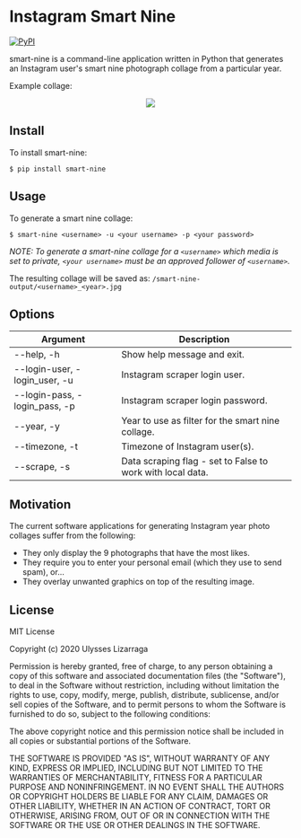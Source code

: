 # Instagram Smart Nine

[![PyPI](https://img.shields.io/badge/pipy-v0.0.4-blue)](https://pypi.org/project/smart-nine/)

smart-nine is a command-line application written in Python that generates an Instagram user's smart nine photograph collage from a particular year.

Example collage:

<p align="center">
<img src="https://images.squarespace-cdn.com/content/5928b76015cf7dec0ac75521/1609380944062-197ANESF9YH2QL3RIFIM/bodegadude_2019.jpg?format=1500w&content-type=image%2Fjpeg"/>
</p>

## Install

To install smart-nine:

```
$ pip install smart-nine
```

## Usage

To generate a smart nine collage:

```
$ smart-nine <username> -u <your username> -p <your password>
```

*NOTE: To generate a smart-nine collage for a `<username>` which media is set to private, `<your username>` must be an approved follower of `<username>`.*

The resulting collage will be saved as: `/smart-nine-output/<username>_<year>.jpg`

## Options
|Argument| Description|
|--|--|
|--help, -h| Show help message and exit.|
|--login-user, -login_user, -u| Instagram scraper login user.|
|--login-pass, -login_pass, -p| Instagram scraper login password.|
|--year, -y| Year to use as filter for the smart nine collage.|
|--timezone, -t| Timezone of Instagram user(s).|
|--scrape, -s| Data scraping flag - set to False to work with local data.|

## Motivation
The current software applications for generating Instagram year photo collages suffer from the following:

- They only display the 9 photographs that have the most likes.
- They require you to enter your personal email (which they use to send spam), or...
- They overlay unwanted graphics on top of the resulting image.

## License

MIT License

Copyright (c) 2020 Ulysses Lizarraga

Permission is hereby granted, free of charge, to any person obtaining a copy
of this software and associated documentation files (the "Software"), to deal
in the Software without restriction, including without limitation the rights
to use, copy, modify, merge, publish, distribute, sublicense, and/or sell
copies of the Software, and to permit persons to whom the Software is
furnished to do so, subject to the following conditions:

The above copyright notice and this permission notice shall be included in all
copies or substantial portions of the Software.

THE SOFTWARE IS PROVIDED "AS IS", WITHOUT WARRANTY OF ANY KIND, EXPRESS OR
IMPLIED, INCLUDING BUT NOT LIMITED TO THE WARRANTIES OF MERCHANTABILITY,
FITNESS FOR A PARTICULAR PURPOSE AND NONINFRINGEMENT. IN NO EVENT SHALL THE
AUTHORS OR COPYRIGHT HOLDERS BE LIABLE FOR ANY CLAIM, DAMAGES OR OTHER
LIABILITY, WHETHER IN AN ACTION OF CONTRACT, TORT OR OTHERWISE, ARISING FROM,
OUT OF OR IN CONNECTION WITH THE SOFTWARE OR THE USE OR OTHER DEALINGS IN THE
SOFTWARE.
